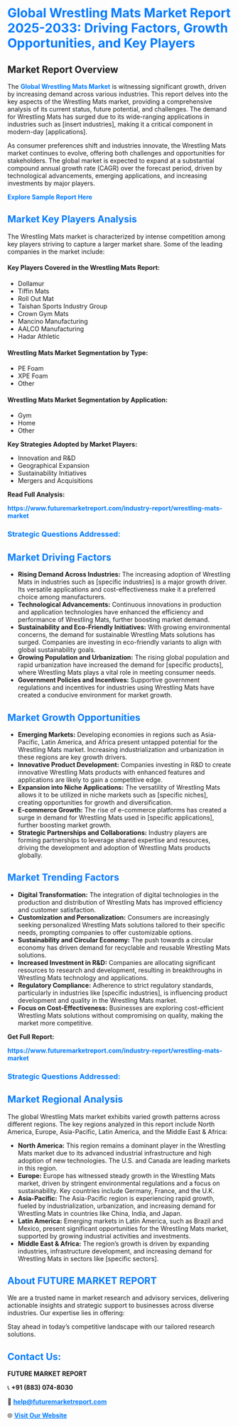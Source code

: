 <h1 style="color: #007BFF;">Global Wrestling Mats Market Report 2025-2033: Driving Factors, Growth Opportunities, and Key Players</h1>

<section id="overview">
<h2>Market Report Overview</h2>
<p>The <a href="https://www.futuremarketreport.com/industry-report/wrestling-mats-market" style="color: #007BFF; text-decoration: none;"><strong>Global Wrestling Mats Market</strong></a> is witnessing significant growth, driven by increasing demand across various industries. This report delves into the key aspects of the Wrestling Mats market, providing a comprehensive analysis of its current status, future potential, and challenges. The demand for Wrestling Mats has surged due to its wide-ranging applications in industries such as [insert industries], making it a critical component in modern-day [applications].</p>
<p>As consumer preferences shift and industries innovate, the Wrestling Mats market continues to evolve, offering both challenges and opportunities for stakeholders. The global market is expected to expand at a substantial compound annual growth rate (CAGR) over the forecast period, driven by technological advancements, emerging applications, and increasing investments by major players.</p>
</section>

<section id="overview">
<p><a href="https://www.futuremarketreport.com/request-sample/reportId=92940" style="color: #007BFF; text-decoration: none;"><strong>Explore Sample Report Here</strong></a></p>
</section>

<section id="key-players">
<h2 style="color: #007BFF;">Market Key Players Analysis</h2>
<p>The Wrestling Mats market is characterized by intense competition among key players striving to capture a larger market share. Some of the leading companies in the market include:</p>
<h4>Key Players Covered in the Wrestling Mats Report:</h4>
<ul><li>Dollamur</li><li>Tiffin Mats</li><li>Roll Out Mat</li><li>Taishan Sports Industry Group</li><li>Crown Gym Mats</li><li>Mancino Manufacturing</li><li>AALCO Manufacturing</li><li>Hadar Athletic</li></ul>
<h4>Wrestling Mats Market Segmentation by Type:</h4>
<ul><li>PE Foam</li><li>XPE Foam</li><li>Other</li></ul>

<h4>Wrestling Mats Market Segmentation by Application:</h4>
<ul><li>Gym</li><li>Home</li><li>Other</li></ul>
<p><strong>Key Strategies Adopted by Market Players:</strong></p>
<ul>
<li>Innovation and R&D</li>
<li>Geographical Expansion</li>
<li>Sustainability Initiatives</li>
<li>Mergers and Acquisitions</li>
</ul>
</section>

<section>
<p><strong>Read Full Analysis: </strong></p><a href="https://www.futuremarketreport.com/industry-report/wrestling-mats-market" style="color: #007BFF; text-decoration: none;"><strong>https://www.futuremarketreport.com/industry-report/wrestling-mats-market</strong></a>
<h3 style="color: #007BFF;">Strategic Questions Addressed:</h3>
</section>

<section id="driving-factors">
<h2 style="color: #007BFF;">Market Driving Factors</h2>
<ul>
<li><strong>Rising Demand Across Industries:</strong> The increasing adoption of Wrestling Mats in industries such as [specific industries] is a major growth driver. Its versatile applications and cost-effectiveness make it a preferred choice among manufacturers.</li>
<li><strong>Technological Advancements:</strong> Continuous innovations in production and application technologies have enhanced the efficiency and performance of Wrestling Mats, further boosting market demand.</li>
<li><strong>Sustainability and Eco-Friendly Initiatives:</strong> With growing environmental concerns, the demand for sustainable Wrestling Mats solutions has surged. Companies are investing in eco-friendly variants to align with global sustainability goals.</li>
<li><strong>Growing Population and Urbanization:</strong> The rising global population and rapid urbanization have increased the demand for [specific products], where Wrestling Mats plays a vital role in meeting consumer needs.</li>
<li><strong>Government Policies and Incentives:</strong> Supportive government regulations and incentives for industries using Wrestling Mats have created a conducive environment for market growth.</li>
</ul>
</section>

<section id="growth-opportunities">
<h2 style="color: #007BFF;">Market Growth Opportunities</h2>
<ul>
<li><strong>Emerging Markets:</strong> Developing economies in regions such as Asia-Pacific, Latin America, and Africa present untapped potential for the Wrestling Mats market. Increasing industrialization and urbanization in these regions are key growth drivers.</li>
<li><strong>Innovative Product Development:</strong> Companies investing in R&D to create innovative Wrestling Mats products with enhanced features and applications are likely to gain a competitive edge.</li>
<li><strong>Expansion into Niche Applications:</strong> The versatility of Wrestling Mats allows it to be utilized in niche markets such as [specific niches], creating opportunities for growth and diversification.</li>
<li><strong>E-commerce Growth:</strong> The rise of e-commerce platforms has created a surge in demand for Wrestling Mats used in [specific applications], further boosting market growth.</li>
<li><strong>Strategic Partnerships and Collaborations:</strong> Industry players are forming partnerships to leverage shared expertise and resources, driving the development and adoption of Wrestling Mats products globally.</li>
</ul>
</section>

<section id="trending-factors">
<h2 style="color: #007BFF;">Market Trending Factors</h2>
<ul>
<li><strong>Digital Transformation:</strong> The integration of digital technologies in the production and distribution of Wrestling Mats has improved efficiency and customer satisfaction.</li>
<li><strong>Customization and Personalization:</strong> Consumers are increasingly seeking personalized Wrestling Mats solutions tailored to their specific needs, prompting companies to offer customizable options.</li>
<li><strong>Sustainability and Circular Economy:</strong> The push towards a circular economy has driven demand for recyclable and reusable Wrestling Mats solutions.</li>
<li><strong>Increased Investment in R&D:</strong> Companies are allocating significant resources to research and development, resulting in breakthroughs in Wrestling Mats technology and applications.</li>
<li><strong>Regulatory Compliance:</strong> Adherence to strict regulatory standards, particularly in industries like [specific industries], is influencing product development and quality in the Wrestling Mats market.</li>
<li><strong>Focus on Cost-Effectiveness:</strong> Businesses are exploring cost-efficient Wrestling Mats solutions without compromising on quality, making the market more competitive.</li>
</ul>
</section>

<section>
<p><strong>Get Full Report: </strong></p><a href="https://www.futuremarketreport.com/industry-report/wrestling-mats-market" style="color: #007BFF; text-decoration: none;"><strong>https://www.futuremarketreport.com/industry-report/wrestling-mats-market</strong></a>
<h3 style="color: #007BFF;">Strategic Questions Addressed:</h3>
</section>


<section id="regional-analysis">
<h2 style="color: #007BFF;">Market Regional Analysis</h2>
<p>The global Wrestling Mats market exhibits varied growth patterns across different regions. The key regions analyzed in this report include North America, Europe, Asia-Pacific, Latin America, and the Middle East & Africa:</p>
<ul>
<li><strong>North America:</strong> This region remains a dominant player in the Wrestling Mats market due to its advanced industrial infrastructure and high adoption of new technologies. The U.S. and Canada are leading markets in this region.</li>
<li><strong>Europe:</strong> Europe has witnessed steady growth in the Wrestling Mats market, driven by stringent environmental regulations and a focus on sustainability. Key countries include Germany, France, and the U.K.</li>
<li><strong>Asia-Pacific:</strong> The Asia-Pacific region is experiencing rapid growth, fueled by industrialization, urbanization, and increasing demand for Wrestling Mats in countries like China, India, and Japan.</li>
<li><strong>Latin America:</strong> Emerging markets in Latin America, such as Brazil and Mexico, present significant opportunities for the Wrestling Mats market, supported by growing industrial activities and investments.</li>
<li><strong>Middle East & Africa:</strong> The region’s growth is driven by expanding industries, infrastructure development, and increasing demand for Wrestling Mats in sectors like [specific sectors].</li>
</ul>
</section>

<footer>
<h2 style="color: #007BFF;">About FUTURE MARKET REPORT</h2>
<p>We are a trusted name in market research and advisory services, delivering actionable insights and strategic support to businesses across diverse industries. Our expertise lies in offering:</p>

<p>Stay ahead in today’s competitive landscape with our tailored research solutions.</p>

<h2 style="color: #007BFF;">Contact Us:</h2>
<p><strong>FUTURE MARKET REPORT</strong></p>
<p>📞 <strong>+91 (883) 074-8030</strong></p>
<p>📧 <strong><a href="mailto:help@futuremarketreport.com" style="color: #007BFF;">help@futuremarketreport.com</a></strong></p>
<p>🌐 <strong><a href="https://www.futuremarketreport.com/" style="color: #007BFF;">Visit Our Website</a></strong></p>
</footer>